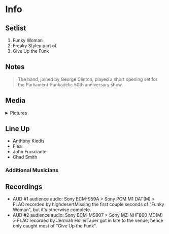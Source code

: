 # Info

## Setlist

1. Funky Woman
2. Freaky Styley part of
3. Give Up the Funk

## Notes

> The band, joined by George Clinton, played a short opening set for the Parliament-Funkadelic 50th anniversary show.

## Media 

<details>
  <summary>Pictures</summary>
  <!--<img alt="Setlist" title="Setlist" src="_.jpg" height="200" />
  <img alt="Clipping" title="Clipping" src="_.jpg" height="200" />
  <img alt="Flyer" title="Flyer" src="_.jpg" height="200" />-->
</details>

## Line Up

* Anthony Kiedis
* Flea
* John Frusciante
* Chad Smith

### Additional Musicians

## Recordings

* AUD #1 audience audio: Sony ECM-959A > Sony PCM M1 DAT(M) > FLAC recorded by highdesertMissing the first couple seconds of "Funky Woman", but it's otherwise complete.
* AUD #2 audience audio: Sony ECM-MS907 > Sony MZ-NHF800 MD(M) > FLAC recorded by Jermiah HollerTaper got in late to the venue, hence only caught most of "Give Up the Funk".
